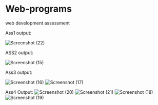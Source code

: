 # Web-programs
web development assessment

Ass1 output:

![Screenshot (22)](https://github.com/Shrishail20/Web-programs/assets/136682949/397f7a2b-8939-419c-b204-e7f56588d793)

ASS2 output:

![Screenshot (15)](https://github.com/Shrishail20/Web-programs/assets/136682949/0eab27c7-f2e6-48b7-8926-a8c9716e9f57)

Ass3 output:


![Screenshot (16)](https://github.com/Shrishail20/Web-programs/assets/136682949/283c2cb6-e7b6-4382-aa55-b862e7243933)
![Screenshot (17)](https://github.com/Shrishail20/Web-programs/assets/136682949/07f6db9f-b005-4e3e-9640-fc46b23b0087)

Ass4 Output:
![Screenshot (20)](https://github.com/Shrishail20/Web-programs/assets/136682949/910c15e4-11f1-43cf-823f-e87848200847)
![Screenshot (21)](https://github.com/Shrishail20/Web-programs/assets/136682949/d3df792c-9ad2-4a41-91f5-51fb88bf7332)
![Screenshot (18)](https://github.com/Shrishail20/Web-programs/assets/136682949/0662a220-51f5-4c68-bacc-4fa1df659714)
![Screenshot (19)](https://github.com/Shrishail20/Web-programs/assets/136682949/3d5e16e3-1f80-40b8-a14f-069a344c6c22)

